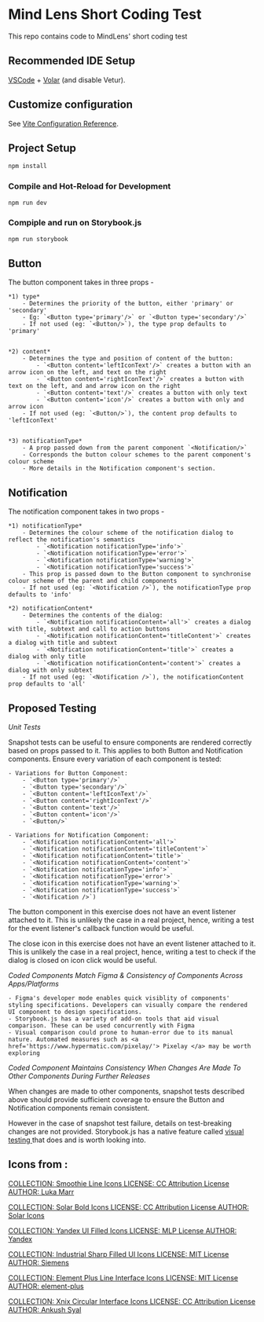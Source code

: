 # Mind Lens Short Coding Test

This repo contains code to MindLens' short coding test

## Recommended IDE Setup

[VSCode](https://code.visualstudio.com/) + [Volar](https://marketplace.visualstudio.com/items?itemName=Vue.volar) (and disable Vetur).

## Customize configuration

See [Vite Configuration Reference](https://vitejs.dev/config/).

## Project Setup

```sh
npm install
```

### Compile and Hot-Reload for Development

```sh
npm run dev
```

### Compiple and run on Storybook.js

```sh
npm run storybook
```

## Button

The button component takes in three props -

    *1) type*
        - Determines the priority of the button, either 'primary' or 'secondary'
        - Eg: `<Button type='primary'/>` or `<Button type='secondary'/>`
        - If not used (eg: `<Button/>`), the type prop defaults to 'primary'


    *2) content*
        - Determines the type and position of content of the button:
            - `<Button content='leftIconText'/>` creates a button with an arrow icon on the left, and text on the right
            - `<Button content='rightIconText'/>` creates a button with text on the left, and and arrow icon on the right
            - `<Button content='text'/>` creates a button with only text
            - `<Button content='icon'/>` creates a button with only and arrow icon
        - If not used (eg: `<Button/>`), the content prop defaults to 'leftIconText'


    *3) notificationType*
        - A prop passed down from the parent component `<Notification/>`
        - Corresponds the button colour schemes to the parent component's colour scheme
        - More details in the Notification component's section.

## Notification

The notification component takes in two props -

    *1) notificationType*
        - Determines the colour scheme of the notification dialog to reflect the notification's semantics
            - `<Notification notificationType='info'>`
            - `<Notification notificationType='error'>`
            - `<Notification notificationType='warning'>`
            - `<Notification notificationType='success'>`
        - This prop is passed down to the Button component to synchronise colour scheme of the parent and child components
        - If not used (eg: `<Notification />`), the notificationType prop defaults to 'info'

    *2) notificationContent*
        - Determines the contents of the dialog:
            - `<Notification notificationContent='all'>` creates a dialog with title, subtext and call to action buttons
            - `<Notification notificationContent='titleContent'>` creates a dialog with title and subtext
            - `<Notification notificationContent='title'>` creates a dialog with only title
            - `<Notification notificationContent='content'>` creates a dialog with only subtext
        - If not used (eg: `<Notification />`), the notificationContent prop defaults to 'all'

## Proposed Testing

_Unit Tests_

Snapshot tests can be useful to ensure components are rendered correctly based on props passed to it. This applies to both Button and Notification components.
Ensure every variation of each component is tested:

    - Variations for Button Component:
        - `<Button type='primary'/>`
        - `<Button type='secondary'/>`
        - `<Button content='leftIconText'/>`
        - `<Button content='rightIconText'/>`
        - `<Button content='text'/>`
        - `<Button content='icon'/>`
        - `<Button/>`

    - Variations for Notification Component:
        - `<Notification notificationContent='all'>`
        - `<Notification notificationContent='titleContent'>`
        - `<Notification notificationContent='title'>`
        - `<Notification notificationContent='content'>`
        - `<Notification notificationType='info'>`
        - `<Notification notificationType='error'>`
        - `<Notification notificationType='warning'>`
        - `<Notification notificationType='success'>`
        - `<Notification />`)

The button component in this exercise does not have an event listener attached to it. This is unlikely the case in a real project, hence, writing a test for the event listener's callback function would be useful.

The close icon in this exercise does not have an event listener attached to it. This is unlikely the case in a real project, hence, writing a test to check if the dialog is closed on icon click would be useful.

_Coded Components Match Figma & Consistency of Components Across Apps/Platforms_

    - Figma's developer mode enables quick visiblity of components' styling specifications. Developers can visually compare the rendered UI component to design specifications.
    - Storybook.js has a variety of add-on tools that aid visual comparison. These can be used concurrently with Figma
    - Visual comparison could prone to human-error due to its manual nature. Automated measures such as <a href='https://www.hypermatic.com/pixelay/'> Pixelay </a> may be worth exploring

_Coded Component Maintains Consistency When Changes Are Made To Other Components During Further Releases_

When changes are made to other components, snapshot tests described above should provide sufficient coverage to ensure the Button and Notification components remain consistent.

However in the case of snapshot test failure, details on test-breaking changes are not provided. Storybook.js has a native feature called <a href='https://storybook.js.org/docs/writing-tests/visual-testing'> visual testing </a> that does and is worth looking into.

## Icons from :

<a href='https://www.svgrepo.com'/>

COLLECTION: Smoothie Line Icons
LICENSE: CC Attribution License
AUTHOR: Luka Marr

COLLECTION: Solar Bold Icons
LICENSE: CC Attribution License
AUTHOR: Solar Icons

COLLECTION: Yandex UI Filled Icons
LICENSE: MLP License
AUTHOR: Yandex

COLLECTION: Industrial Sharp Filled UI Icons
LICENSE: MIT License
AUTHOR: Siemens

COLLECTION: Element Plus Line Interface Icons
LICENSE: MIT License
AUTHOR: element-plus

COLLECTION: Xnix Circular Interface Icons
LICENSE: CC Attribution License
AUTHOR: Ankush Syal
